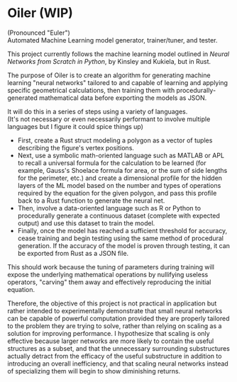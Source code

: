 # Oiler (WIP)
(Pronounced "Euler") <br>
Automated Machine Learning model generator, trainer/tuner, and tester.

This project currently follows the machine learning model outlined in _Neural Networks from Scratch in Python_, by Kinsley and Kukiela, but in Rust.

The purpose of Oiler is to create an algorithm for generating machine learning "neural networks" tailored to and capable of learning and applying specific geometrical calculations, then training them with procedurally-generated mathematical data before exporting the models as JSON.

It will do this in a series of steps using a variety of languages. <br>
(It's not necessary or even necessarily performant to involve multiple languages but I figure it could spice things up) <br>
- First, create a Rust struct modeling a polygon as a vector of tuples describing the figure's vertex positions. <br>
- Next, use a symbolic math-oriented language such as MATLAB or APL to recall a universal formula for the calculation to be learned (for example, Gauss's Shoelace formula for area, or the sum of side lengths for the perimeter, etc.) and create a dimensional profile for the hidden layers of the ML model based on the number and types of operations required by the equation for the given polygon, and pass this profile back to a Rust function to generate the neural net. <br>
- Then, involve a data-oriented language such as R or Python to procedurally generate a continuous dataset (complete with expected output) and use this dataset to train the model. <br>
- Finally, once the model has reached a sufficient threshold for accuracy, cease training and begin testing using the same method of procedural generation. If the accuracy of the model is proven through testing, it can be exported from Rust as a JSON file. <br>

This should work because the tuning of parameters during training will expose the underlying mathematical operations by nullifying useless operators, "carving" them away and effectively reproducing the initial equation. <br>

Therefore, the objective of this project is not practical in application but rather intended to experimentally demonstrate that small neural networks can be capable of powerful computation provided they are properly tailored to the problem they are trying to solve, rather than relying on scaling as a solution for improving performance. I hypothesize that scaling is only effective because larger networks are more likely to contain the useful structures as a subset, and that the unnecessary surrounding substructures actually detract from the efficacy of the useful substructure in addition to introducing an overall inefficiency, and that scaling neural networks instead of specializing them will begin to show diminishing returns.
